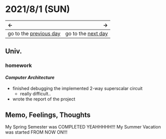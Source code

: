 # 2021/8/1 (SUN)
|←|→|
|:---|---:|
go to the [previous day](../July/31st.md) | go to the [next day](./2nd.md)

## Univ.
### homework
#### *Computer Architecture*
- finished debugging the implemented 2-way superscalar circuit
  - really difficult..
- wrote the report of the project

## Memo, Feelings, Thoughts
My Spring Semester was COMPLETED YEAHHHHH!!!
My Summer Vacation was started FROM NOW ON!!!
